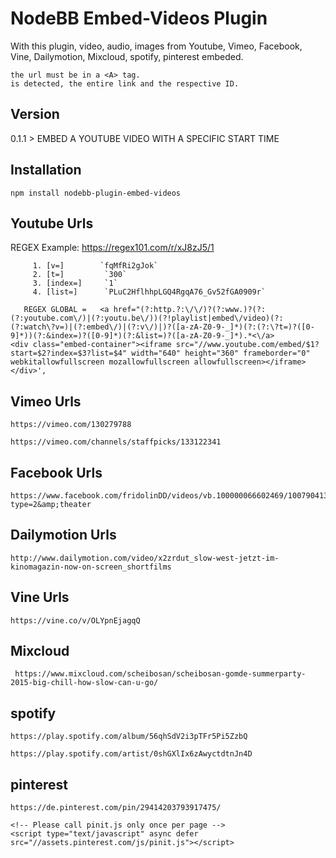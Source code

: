 # NodeBB Embed-Videos Plugin

With this plugin, video, audio, images from Youtube, Vimeo, Facebook, Vine, Dailymotion, Mixcloud, spotify, pinterest embeded.

    the url must be in a <A> tag.
    is detected, the entire link and the respective ID.



## Version

0.1.1 > EMBED A YOUTUBE VIDEO WITH A SPECIFIC START TIME 




## Installation

    npm install nodebb-plugin-embed-videos
    
    
 
 ## Youtube Urls
    
REGEX Example: https://regex101.com/r/xJ8zJ5/1
    
         1.	[v=]	    `fqMfRi2gJok`
         2.	[t=]	     `300`
         3.	[index=]	 `1`
         4.	[list=]	     `PLuC2HflhhpLGQ4RgqA76_Gv52fGA0909r`
    
       REGEX GLOBAL =   <a href="(?:http.?:\/\/)?(?:www.)?(?:(?:youtube.com\/)|(?:youtu.be\/))(?!playlist|embed\/video)(?:(?:watch\?v=)|(?:embed\/)|(?:v\/)|)?([a-zA-Z0-9-_]*)(?:(?:\?t=)?([0-9]*))(?:&index=)?([0-9]*)(?:&list=)?([a-zA-Z0-9-_]*).*<\/a>
    <div class="embed-container"><iframe src="//www.youtube.com/embed/$1?start=$2?index=$3?list=$4" width="640" height="360" frameborder="0" webkitallowfullscreen mozallowfullscreen allowfullscreen></iframe></div>',
     
    
    
 ## Vimeo Urls
    
    https://vimeo.com/130279788

    https://vimeo.com/channels/staffpicks/133122341
 
 
 
 ## Facebook Urls
 
    https://www.facebook.com/fridolinDD/videos/vb.100000066602469/1007904135888464/?type=2&amp;theater
    
    
 
 ## Dailymotion Urls
 
    http://www.dailymotion.com/video/x2zrdut_slow-west-jetzt-im-kinomagazin-now-on-screen_shortfilms
    
 
 
 ## Vine Urls
    
    https://vine.co/v/OLYpnEjagqQ
    
    
    
 ## Mixcloud
     
     https://www.mixcloud.com/scheibosan/scheibosan-gomde-summerparty-2015-big-chill-how-slow-can-u-go/
     
     
     
 ## spotify
 
    https://play.spotify.com/album/56qhSdV2i3pTFr5Pi5ZzbQ

    https://play.spotify.com/artist/0shGXlIx6zAwyctdtnJn4D
 
 
 
 ## pinterest
    
    https://de.pinterest.com/pin/29414203793917475/   
     
    <!-- Please call pinit.js only once per page -->
    <script type="text/javascript" async defer src="//assets.pinterest.com/js/pinit.js"></script>

    
